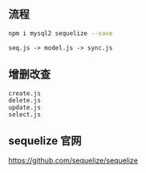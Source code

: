 ## 流程

```bash
npm i mysql2 sequelize --save
```

```
seq.js -> model.js -> sync.js
```

## 增删改查
```
create.js 
delete.js
update.js
select.js
```

## sequelize 官网
https://github.com/sequelize/sequelize
